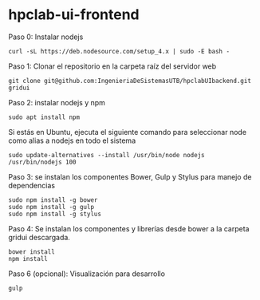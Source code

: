 # hpclab-ui-frontend

Paso 0: Instalar nodejs

    curl -sL https://deb.nodesource.com/setup_4.x | sudo -E bash -

Paso 1: Clonar el repositorio en la carpeta raíz del servidor web

    git clone git@github.com:IngenieriaDeSistemasUTB/hpclabUIbackend.git gridui

Paso 2: instalar nodejs y npm

    sudo apt install npm

Si estás en Ubuntu, ejecuta el siguiente comando para seleccionar node como alias a nodejs en todo el sistema

    sudo update-alternatives --install /usr/bin/node nodejs /usr/bin/nodejs 100

Paso 3: se instalan los componentes Bower, Gulp y Stylus para manejo de dependencias

    sudo npm install -g bower
    sudo npm install -g gulp
    sudo npm install -g stylus

Paso 4: Se instalan los componentes y librerías desde bower a la carpeta gridui descargada.

    bower install
    npm install

Paso 6 (opcional): Visualización para desarrollo

    gulp
